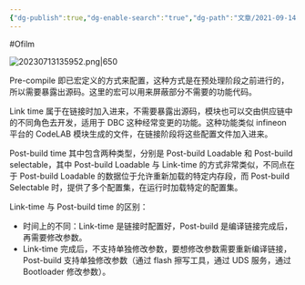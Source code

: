 ```yaml
---
{"dg-publish":true,"dg-enable-search":"true","dg-path":"文章/2021-09-14 分析 Autosar 的 Pre-compile time、Link time、Post-build time.md","permalink":"/文章/2021-09-14 分析 Autosar 的 Pre-compile time、Link time、Post-build time/","dgEnableSearch":"true","dgPassFrontmatter":true,"created":"2023-02-10T22:51:29.000+08:00","updated":"2023-11-14T13:33:45.655+08:00"}
---
```


#Ofilm 

![20230713135952.png|650](/img/user/0.Asset/resource/20230713135952.png)

Pre-compile 即已宏定义的方式来配置，这种方式是在预处理阶段之前进行的，所以需要暴露出源码。这里的宏可以用来屏蔽部分不需要的功能代码。

Link time 属于在链接时加入进来，不需要暴露出源码，模块也可以交由供应链中的不同角色去开发，适用于 DBC 这种经常变更的功能。这种功能类似 infineon 平台的 CodeLAB 模块生成的文件，在链接阶段将这些配置文件加入进来。

Post-build time 其中包含两种类型，分别是 Post-build Loadable 和 Post-build selectable，其中 Post-build Loadable 与 Link-time 的方式非常类似，不同点在于 Post-build Loadable 的数据位于允许重新加载的特定内存段，而 Post-build Selectable 时，提供了多个配置集，在运行时加载特定的配置集。

Link-time 与 Post-build time 的区别：
- 时间上的不同：Link-time 是链接时配置好，Post-build 是编译链接完成后，再需要修改参数。
- Link-time 完成后，不支持单独修改参数，要想修改参数需要重新编译链接，Post-build 支持单独修改参数（通过 flash 擦写工具，通过 UDS 服务，通过 Bootloader 修改参数）。
